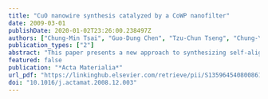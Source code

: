 ```yaml
---
title: "CuO nanowire synthesis catalyzed by a CoWP nanofilter"
date: 2009-03-01
publishDate: 2020-01-02T23:26:00.238497Z
authors: ["Chung-Min Tsai", "Guo-Dung Chen", "Tzu-Chun Tseng", "Chung-Yang Lee", "Chi-Te Huang", "Wan-Yu Tsai", "Wei-Chang Yang", "Ming-Shih Yeh", "Tri-Rung Yew"]
publication_types: ["2"]
abstract: "This paper presents a new approach to synthesizing self-aligned, uniform single-crystal cupric oxide (CuO) nanowires on a Cu-based multilayer on SiO2/Si. The key is to introduce CoWP as a nanoﬁlter to catalyze CuO-nanowire synthesis simply by calcination at 400 °C in air. The CuO nanowires (diameter: 10–50 nm, length: 7 lm) exhibit low resistivity (10–60 X cm), a low turn-on ﬁeld (4.5 V lmÀ1) and a high ﬁeld-enhancement factor ($1400)."
featured: false
publication: "*Acta Materialia*"
url_pdf: "https://linkinghub.elsevier.com/retrieve/pii/S1359645408008616"
doi: "10.1016/j.actamat.2008.12.003"
---
```


